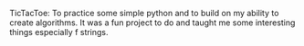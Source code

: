 TicTacToe: To practice some simple python and to build on my ability to create algorithms. It was a fun project to do and taught me some interesting things especially f strings. 
